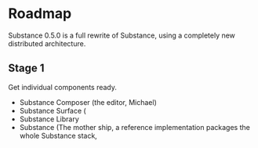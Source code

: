 # Roadmap

Substance 0.5.0 is a full rewrite of Substance, using a completely new distributed architecture.


## Stage 1

Get individual components ready.

- Substance Composer (the editor, Michael)
- Substance Surface (
- Substance Library
- Substance (The mother ship, a reference implementation packages the whole Substance stack, 
